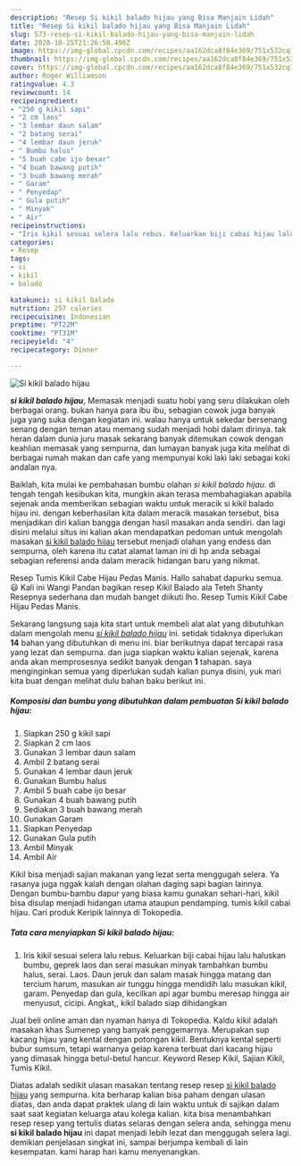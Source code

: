 ```yaml
---
description: "Resep Si kikil balado hijau yang Bisa Manjain Lidah"
title: "Resep Si kikil balado hijau yang Bisa Manjain Lidah"
slug: 573-resep-si-kikil-balado-hijau-yang-bisa-manjain-lidah
date: 2020-10-25T21:26:58.496Z
image: https://img-global.cpcdn.com/recipes/aa162dca8f84e369/751x532cq70/si-kikil-balado-hijau-foto-resep-utama.jpg
thumbnail: https://img-global.cpcdn.com/recipes/aa162dca8f84e369/751x532cq70/si-kikil-balado-hijau-foto-resep-utama.jpg
cover: https://img-global.cpcdn.com/recipes/aa162dca8f84e369/751x532cq70/si-kikil-balado-hijau-foto-resep-utama.jpg
author: Roger Williamson
ratingvalue: 4.3
reviewcount: 14
recipeingredient:
- "250 g kikil sapi"
- "2 cm laos"
- "3 lembar daun salam"
- "2 batang serai"
- "4 lembar daun jeruk"
- " Bumbu halus"
- "5 buah cabe ijo besar"
- "4 buah bawang putih"
- "3 buah bawang merah"
- " Garam"
- " Penyedap"
- " Gula putih"
- " Minyak"
- " Air"
recipeinstructions:
- "Iris kikil sesuai selera lalu rebus. Keluarkan biji cabai hijau lalu haluskan bumbu, geprek laos dan serai masukan minyak tambahkan bumbu halus, serai. Laos. Daun jeruk dan salam masak hingga matang dan tercium harum, masukan air tunggu hingga mendidih lalu masukan kikil, garam. Penyedap dan gula, kecilkan api agar bumbu meresap hingga air menyusut, cicipi. Angkat,, kikil balado siap dihidangkan"
categories:
- Resep
tags:
- si
- kikil
- balado

katakunci: si kikil balado 
nutrition: 257 calories
recipecuisine: Indonesian
preptime: "PT22M"
cooktime: "PT31M"
recipeyield: "4"
recipecategory: Dinner

---
```



![Si kikil balado hijau](https://img-global.cpcdn.com/recipes/aa162dca8f84e369/751x532cq70/si-kikil-balado-hijau-foto-resep-utama.jpg)

<b><i>si kikil balado hijau</i></b>, Memasak menjadi suatu hobi yang seru dilakukan oleh berbagai orang. bukan hanya para ibu ibu, sebagian cowok juga banyak juga yang suka dengan kegiatan ini. walau hanya untuk sekedar bersenang senang dengan teman atau memang sudah menjadi hobi dalam dirinya. tak heran dalam dunia juru masak sekarang banyak ditemukan cowok dengan keahlian memasak yang sempurna, dan lumayan banyak juga kita melihat di berbagai rumah makan dan cafe yang mempunyai koki laki laki sebagai koki andalan nya.

Baiklah, kita mulai ke pembahasan bumbu olahan <i>si kikil balado hijau</i>. di tengah tengah kesibukan kita, mungkin akan terasa membahagiakan apabila sejenak anda memberikan sebagian waktu untuk meracik si kikil balado hijau ini. dengan keberhasilan kita dalam meracik masakan tersebut, bisa menjadikan diri kalian bangga dengan hasil masakan anda sendiri. dan lagi disini melalui situs ini kalian akan mendapatkan pedoman untuk mengolah masakan <u>si kikil balado hijau</u> tersebut menjadi olahan yang endess dan sempurna, oleh karena itu catat alamat laman ini di hp anda sebagai sebagian referensi anda dalam meracik hidangan baru yang nikmat.

Resep Tumis Kikil Cabe Hijau Pedas Manis. Hallo sahabat dapurku semua. 😃 Kali ini Wangi Pandan bagikan resep Kikil Balado ala Teteh Shanty Resepnya sederhana dan mudah banget diikuti lho. Resep Tumis Kikil Cabe Hijau Pedas Manis.


Sekarang langsung saja kita start untuk membeli alat alat yang dibutuhkan dalam mengolah menu <u><i>si kikil balado hijau</i></u> ini. setidak tidaknya diperlukan <b>14</b> bahan yang dibutuhkan di menu ini. biar berikutnya dapat tercapai rasa yang lezat dan sempurna. dan juga siapkan waktu kalian sejenak, karena anda akan memprosesnya sedikit banyak dengan <b>1</b> tahapan. saya menginginkan semua yang diperlukan sudah kalian punya disini, yuk mari kita buat dengan melihat dulu bahan baku berikut ini.

<!--inarticleads1-->

##### Komposisi dan bumbu yang dibutuhkan dalam pembuatan Si kikil balado hijau:

1. Siapkan 250 g kikil sapi
1. Siapkan 2 cm laos
1. Gunakan 3 lembar daun salam
1. Ambil 2 batang serai
1. Gunakan 4 lembar daun jeruk
1. Gunakan  Bumbu halus
1. Ambil 5 buah cabe ijo besar
1. Gunakan 4 buah bawang putih
1. Sediakan 3 buah bawang merah
1. Gunakan  Garam
1. Siapkan  Penyedap
1. Gunakan  Gula putih
1. Ambil  Minyak
1. Ambil  Air


Kikil bisa menjadi sajian makanan yang lezat serta menggugah selera. Ya rasanya juga nggak kalah dengan olahan daging sapi bagian lainnya. Dengan bumbu-bambu dapur yang biasa kamu gunakan sehari-hari, kikil bisa disulap menjadi hidangan utama ataupun pendamping. tumis kikil cabai hijau. Cari produk Keripik lainnya di Tokopedia. 

<!--inarticleads2-->

##### Tata cara menyiapkan Si kikil balado hijau:

1. Iris kikil sesuai selera lalu rebus. Keluarkan biji cabai hijau lalu haluskan bumbu, geprek laos dan serai masukan minyak tambahkan bumbu halus, serai. Laos. Daun jeruk dan salam masak hingga matang dan tercium harum, masukan air tunggu hingga mendidih lalu masukan kikil, garam. Penyedap dan gula, kecilkan api agar bumbu meresap hingga air menyusut, cicipi. Angkat,, kikil balado siap dihidangkan


Jual beli online aman dan nyaman hanya di Tokopedia. Kaldu kikil adalah masakan khas Sumenep yang banyak penggemarnya. Merupakan sup kacang hijau yang kental dengan potongan kikil. Bentuknya kental seperti bubur sumsum, tetapi warnanya gelap karena terbuat dari kacang hijau yang dimasak hingga betul-betul hancur. Keyword Resep Kikil, Sajian Kikil, Tumis Kikil. 

Diatas adalah sedikit ulasan masakan tentang resep resep <u>si kikil balado hijau</u> yang sempurna. kita berharap kalian bisa paham dengan ulasan diatas, dan anda dapat praktek ulang di lain waktu untuk di sajikan dalam saat saat kegiatan keluarga atau kolega kalian. kita bisa menambahkan resep resep yang tertulis diatas selaras dengan selera anda, sehingga menu <b>si kikil balado hijau</b> ini dapat menjadi lebih lezat dan menggugah selera lagi. demikian penjelasan singkat ini, sampai berjumpa kembali di lain kesempatan. kami harap hari kamu menyenangkan.
